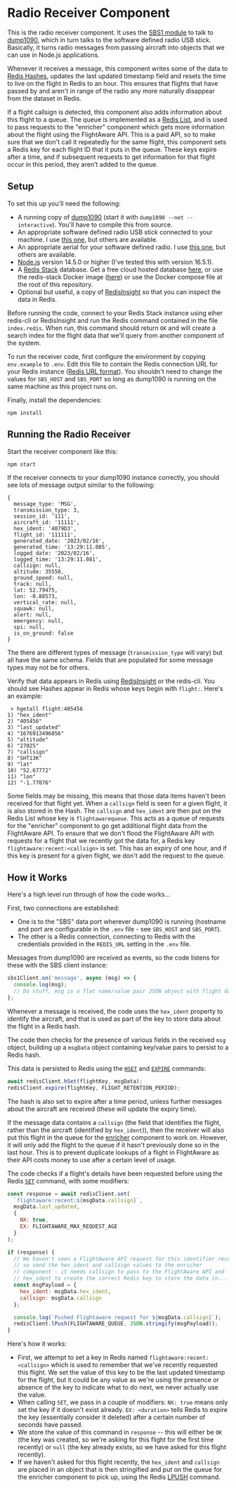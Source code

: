# Radio Receiver Component

This is the radio receiver component.  It uses the [SBS1 module](https://www.npmjs.com/package/sbs1) to talk to [dump1090](https://github.com/MalcolmRobb/dump1090), which in turn talks to the software defined radio USB stick.  Basically, it turns radio messages from passing aircraft into objects that we can use in Node.js applications.

Whenever it receives a message, this component writes some of the data to [Redis Hashes](https://redis.io/docs/data-types/hashes/), updates the last updated timestamp field and resets the time to live on the flight in Redis to an hour.  This ensures that flights that have passed by and aren't in range of the radio any more naturally disappear from the dataset in Redis.

If a flight callsign is detected, this component also adds information about this flight to a queue.  The queue is implemented as a [Redis List](https://redis.io/docs/data-types/lists/), and is used to pass requests to the "enricher" component which gets more information about the flight using the FlightAware API.  This is a paid API, so to make sure that we don't call it repeatedly for the same flight, this component sets a Redis key for each flight ID that it puts in the queue.  These keys expire after a time, and if subsequent requests to get information for that flight occur in this period, they aren't added to the queue.

## Setup

To set this up you'll need the following:

* A running copy of [dump1090](https://github.com/MalcolmRobb/dump1090) (start it with `dump1090 --net --interactive`).  You'll have to compile this from source.
* An appropriate software defined radio USB stick connected to your machine.  I use [this one](https://www.radarbox.com/flightstick1090), but others are available.
* An appropriate aerial for your software defined radio.  I use [this one](https://www.ebay.co.uk/itm/284156504809), but others are available.
* [Node.js](https://nodejs.org/) version 14.5.0 or higher (I've tested this with version 16.5.1).
* A [Redis Stack](https://redis.io/docs/stack/get-started/) database.  Get a free cloud hosted database [here](https://redis.com/try-free), or use the redis-stack Docker image ([here](https://hub.docker.com/r/redis/redis-stack)) or use the Docker compose file at the root of this repository.
* Optional but useful, a copy of [RedisInsight](https://redis.com/redis-enterprise/redis-insight/) so that you can inspect the data in Redis.

Before running the code, connect to your Redis Stack instance using eiher redis-cli or RedisInsight and run the Redis command contained in the file `index.redis`.  When run, this command should return `OK` and will create a search index for the flight data that we'll query from another component of the system.

To run the receiver code, first configure the environment by copying `env.example` to `.env`.  Edit this file to contain the Redis connection URL for your Redis instance ([Redis URL format](https://www.iana.org/assignments/uri-schemes/prov/redis)).  You shouldn't need to change the values for `SBS_HOST` and `SBS_PORT` so long as dump1090 is running on the same machine as this project runs on.

Finally, install the dependencies:

```
npm install
```

## Running the Radio Receiver 

Start the receiver component like this:

```
npm start
```

If the receiver connects to your dump1090 instance correctly, you should see lots of message output similar to the following:

```
{
  message_type: 'MSG',
  transmission_type: 3,
  session_id: '111',
  aircraft_id: '11111',
  hex_ident: '4079D3',
  flight_id: '111111',
  generated_date: '2023/02/16',
  generated_time: '13:29:11.085',
  logged_date: '2023/02/16',
  logged_time: '13:29:11.081',
  callsign: null,
  altitude: 35550,
  ground_speed: null,
  track: null,
  lat: 52.79475,
  lon: -0.88573,
  vertical_rate: null,
  squawk: null,
  alert: null,
  emergency: null,
  spi: null,
  is_on_ground: false
}
```

The there are different types of message (`transmission_type` will vary) but all have the same schema.  Fields that are populated for some message types may not be for others.

Verify that data appears in Redis using [RedisInsight](https://redis.com/redis-enterprise/redis-insight/) or the redis-cli.  You should see Hashes appear in Redis whose keys begin with `flight:`.  Here's an example:

```
 > hgetall flight:405456
1) "hex_ident"
2) "405456"
3) "last_updated"
4) "1676913496856"
5) "altitude"
6) "27025"
7) "callsign"
8) "SHT13K"
9) "lat"
10) "52.67772"
11) "lon"
12) "-1.77076"
```

Some fields may be missing, this means that those data items haven't been received for that flight yet.  When a `callsign` field is seen for a given flight, it is also stored in the Hash.  The `callsign` and `hex_ident` are then put on the Redis List whose key is `flightawarequeue`.  This acts as a queue of requests for the "enricher" component to go get additional flight data from the FlightAware API.  To ensure that we don't flood the FlightAware API with requests for a flight that we recently got the data for, a Redis key `flightaware:recent:<callsign>` is set.  This has an expiry of one hour, and if this key is present for a given flight, we don't add the request to the queue.

## How it Works

Here's a high level run through of how the code works...

First, two connections are established:

* One is to the "SBS" data port wherever dump1090 is running (hostname and port are configurable in the `.env` file - see `SBS_HOST` and `SBS_PORT`).  
* The other is a Redis connection, connecting to Redis with the credentials provided in the `REDIS_URL` setting in the `.env` file.

Messages from dump1090 are received as events, so the code listens for these with the SBS client instance:

```javascript
sbs1Client.on('message', async (msg) => {
  console.log(msg);
  // Do stuff, msg is a flat name/value pair JSON object with flight data...
};
```

Whenever a message is received, the code uses the `hex_ident` property to identify the aircraft, and that is used as part of the key to store data about the flight in a Redis hash.

The code then checks for the presence of various fields in the received `msg` object, building up a `msgData` object containing key/value pairs to persist to a Redis hash.

This data is persisted to Redis using the [`HSET`](https://redis.io/commands/hset/) and [`EXPIRE`](https://redis.io/commands/expire/) commands:

```javascript
await redisClient.hSet(flightKey, msgData);
redisClient.expire(flightKey, FLIGHT_RETENTION_PERIOD);
```

The hash is also set to expire after a time period, unless further messages about the aircraft are received (these will update the expiry time).

If the message data contains a `callsign` (the field that identifies the flight, rather than the aircraft (identified by `hex_ident`)), then the receiver will also put this flight in the queue for the [enricher](../enricher) component to work on.  However, it will only add the flight to the queue if it hasn't previously done so in the last hour.  This is to prevent duplicate lookups of a flight in FlightAware as their API costs money to use after a certain level of usage.

The code checks if a flight's details have been requested before using the Redis [`SET`](https://redis.io/commands/set/) command, with some modifiers:

```javascript
const response = await redisClient.set(
  `flightaware:recent:${msgData.callsign}`, 
  msgData.last_updated, 
  {
    NX: true,
    EX: FLIGHTAWARE_MAX_REQUEST_AGE
  }
);

if (response) {
  // We haven't seen a FlightAware API request for this identifier recently, 
  // so send the hex_ident and callsign values to the enricher
  // component - it needs callsign to pass to the FlightAware API and
  // hex_ident to create the correct Redis key to store the data in...
  const msgPayload = {
    hex_ident: msgData.hex_ident,
    callsign: msgData.callsign
  };

  console.log(`Pushed Flightaware request for ${msgData.callsign}`);
  redisClient.lPush(FLIGHTAWARE_QUEUE, JSON.stringify(msgPayload));
}
```

Here's how it works:

* First, we attempt to set a key in Redis named `flightaware:recent:<callsign>` which is used to remember that we've recently requested this flight.  We set the value of this key to be the last updated timestamp for the flight, but it could be any value as we're using the presence or absence of the key to indicate what to do next, we never actually use the value.
* When calling `SET`, we pass in a couple of modifiers: `NX: true` means only set the key if it doesn't exist already.  `EX: <duration>` tells Redis to expire the key (essentially consider it deleted) after a certain number of seconds have passed.
* We store the value of this command in `response` -- this will either be `OK` (the key was created, so we're asking for this flight for the first time recently) or `null` (the key already exists, so we have asked for this flight recently).
* If we haven't asked for this flight recently, the `hex_ident` and `callsign` are placed in an object that is then stringified and put on the queue for the enricher component to pick up, using the Redis [LPUSH](https://redis.io/commands/lpush/) command.